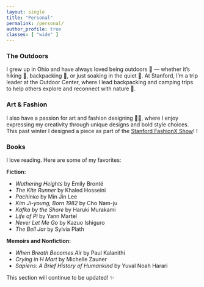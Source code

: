 ```yaml
---
layout: single
title: "Personal"
permalink: /personal/
author_profile: true
classes: [ "wide" ]
---
```

### The Outdoors
I grew up in Ohio and have always loved being outdoors 🌲 — whether it’s hiking 🥾, backpacking 🎒, or just soaking in the quiet 🌄. At Stanford, I’m a trip leader at the Outdoor Center, where I lead backpacking and camping trips to help others explore and reconnect with nature 🌿.

### Art & Fashion
I also have a passion for art and fashion designing 👗🎨, where I enjoy expressing my creativity through unique designs and bold style choices. This past winter I designed a piece as part of the [Stanford FashionX Show](https://news.stanford.edu/stories/2025/02/fashionx-brings-the-runway-to-a-sold-out-show-at-memorial-church)!
!

### Books
I love reading. Here are some of my favorites:

**Fiction:**

- *Wuthering Heights* by Emily Brontë 
- *The Kite Runner* by Khaled Hosseini  
- *Pachinko* by Min Jin Lee  
- *Kim Ji-young, Born 1982* by Cho Nam-ju  
- *Kafka by the Shore* by Haruki Murakami  
- *Life of Pi* by Yann Martel  
- *Never Let Me Go* by Kazuo Ishiguro 
- *The Bell Jar* by Sylvia Plath

**Memoirs and Nonfiction:**

- *When Breath Becomes Air* by Paul Kalanithi  
- *Crying in H Mart* by Michelle Zauner  
- *Sapiens: A Brief History of Humankind* by Yuval Noah Harari 

This section will continue to be updated! ✨
